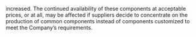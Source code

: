 increased. The continued availability of these components at acceptable prices, or at all, may be affected if suppliers decide to
concentrate on the production of common components instead of components customized to meet the Company’s requirements.